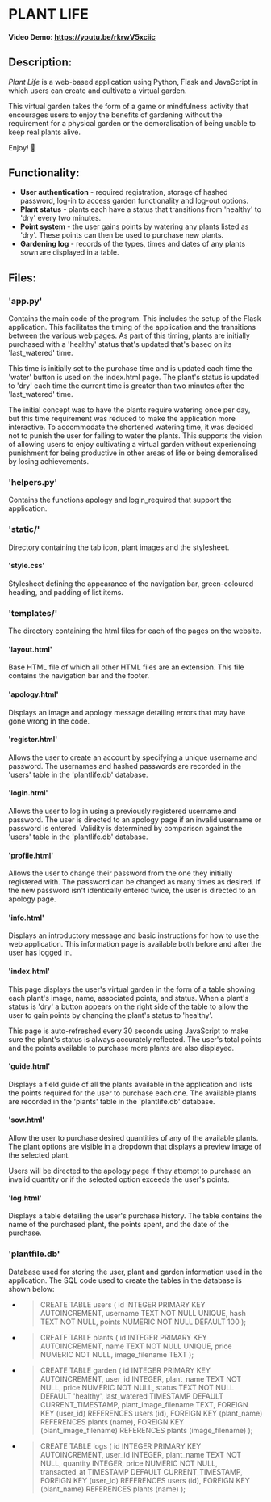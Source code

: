 # PLANT LIFE
#### Video Demo: https://youtu.be/rkrwV5xciic
## Description:
*Plant Life* is a web-based application using Python, Flask and JavaScript in which users can create and cultivate a virtual garden.

This virtual garden takes the form of a game or mindfulness activity that encourages users to enjoy the benefits of gardening without the requirement for a physical garden or the demoralisation of being unable to keep real plants alive.

Enjoy! 🌱

## Functionality:
- **User authentication** - required registration, storage of hashed password, log-in to access garden functionality and log-out options.
- **Plant status** - plants each have a status that transitions from 'healthy' to 'dry' every two minutes.
- **Point system** - the user gains points by watering any plants listed as 'dry'. These points can then be used to purchase new plants.
- **Gardening log** - records of the types, times and dates of any plants sown are displayed in a table.

## Files:
### 'app.py'
Contains the main code of the program. This includes the setup of the Flask application. This facilitates the timing of the application and the transitions between the various web pages. As part of this timing, plants are initially purchased with a 'healthy' status that's updated that's based on its 'last_watered' time.

This time is initially set to the purchase time and is updated each time the 'water' button is used on the index.html page. The plant's status is updated to 'dry' each time the current time is greater than two minutes after the 'last_watered' time.

The initial concept was to have the plants require watering once per day, but this time requirement was reduced to make the application more interactive. To accommodate the shortened watering time, it was decided not to punish the user for failing to water the plants. This supports the vision of allowing users to enjoy cultivating a virtual garden without experiencing punishment for being productive in other areas of life or being demoralised by losing achievements.

### 'helpers.py'
Contains the functions apology and login_required that support the application.

### 'static/'
Directory containing the tab icon, plant images and the stylesheet.

#### 'style.css'
Stylesheet defining the appearance of the navigation bar, green-coloured heading, and padding of list items.

### 'templates/'
The directory containing the html files for each of the pages on the website.

#### 'layout.html'
Base HTML file of which all other HTML files are an extension. This file contains the navigation bar and the footer.

#### 'apology.html'
Displays an image and apology message detailing errors that may have gone wrong in the code.

#### 'register.html'
Allows the user to create an account by specifying a unique username and password. The usernames and hashed passwords are recorded in the 'users' table in the 'plantlife.db' database.

#### 'login.html'
Allows the user to log in using a previously registered username and password. The user is directed to an apology page if an invalid username or password is entered. Validity is determined by comparison against the 'users' table in the 'plantlife.db' database.

#### 'profile.html'
Allows the user to change their password from the one they initially registered with. The password can be changed as many times as desired. If the new password isn't identically entered twice, the user is directed to an apology page.

#### 'info.html'
Displays an introductory message and basic instructions for how to use the web application. This information page is available both before and after the user has logged in.

#### 'index.html'
This page displays the user's virtual garden in the form of a table showing each plant's image, name, associated points, and status. When a plant's status is 'dry' a button appears on the right side of the table to allow the user to gain points by changing the plant's status to 'healthy'.

This page is auto-refreshed every 30 seconds using JavaScript to make sure the plant's status is always accurately reflected. The user's total points and the points available to purchase more plants are also displayed.

#### 'guide.html'
Displays a field guide of all the plants available in the application and lists the points required for the user to purchase each one. The available plants are recorded in the 'plants' table in the 'plantlife.db' database.

#### 'sow.html'
Allow the user to purchase desired quantities of any of the available plants. The plant options are visible in a dropdown that displays a preview image of the selected plant.

Users will be directed to the apology page if they attempt to purchase an invalid quantity or if the selected option exceeds the user's points.

#### 'log.html'
Displays a table detailing the user's purchase history. The table contains the name of the purchased plant, the points spent, and the date of the purchase.

### 'plantfile.db'
Database used for storing the user, plant and garden information used in the application.
The SQL code used to create the tables in the database is shown below:

- >CREATE TABLE users (
    id INTEGER PRIMARY KEY AUTOINCREMENT,
    username TEXT NOT NULL UNIQUE,
    hash TEXT NOT NULL,
    points NUMERIC NOT NULL DEFAULT 100
);

- >CREATE TABLE plants (
    id INTEGER PRIMARY KEY AUTOINCREMENT,
    name TEXT NOT NULL UNIQUE,
    price NUMERIC NOT NULL,
    image_filename TEXT
);

- >CREATE TABLE garden (
    id INTEGER PRIMARY KEY AUTOINCREMENT,
    user_id INTEGER,
    plant_name TEXT NOT NULL,
    price NUMERIC NOT NULL,
    status TEXT NOT NULL DEFAULT 'healthy',
    last_watered TIMESTAMP DEFAULT CURRENT_TIMESTAMP,
    plant_image_filename TEXT,
    FOREIGN KEY (user_id) REFERENCES users (id),
    FOREIGN KEY (plant_name) REFERENCES plants (name),
    FOREIGN KEY (plant_image_filename) REFERENCES plants (image_filename)
);

- >CREATE TABLE logs (
    id INTEGER PRIMARY KEY AUTOINCREMENT,
    user_id INTEGER,
    plant_name TEXT NOT NULL,
    quantity INTEGER,
    price NUMERIC NOT NULL,
    transacted_at TIMESTAMP DEFAULT CURRENT_TIMESTAMP,
    FOREIGN KEY (user_id) REFERENCES users (id),
    FOREIGN KEY (plant_name) REFERENCES plants (name)
);
